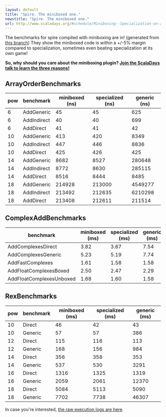 ```yaml
---
layout: default
title: "Spire. The miniboxed one."
newstitle: "Spire. The miniboxed one."
url: http://www.scaladays.org/#schedule/Miniboxing--Specialization-on-a-Diet
---
```


<!-- jekyll don't be stupid -->

The benchmarks for spire compiled with miniboxing are in! (generated from <a href="https://github.com/miniboxing/spire/tree/miniboxed" target="_blank">this branch</a>)
They show the miniboxed code is within a +/-5% margin compared to specialization, sometimes even beating specialization at its own game!

<b>So, why should you care about the miniboxing plugin? <a href="http://scaladays.org/#schedule/Miniboxing--Specialization-on-a-Diet" target="_blank">Join the ScalaDays talk to learn the three reasons!</a></b>


## ArrayOrderBenchmarks

pow |  benchmark  | miniboxed (ns) | specialized (ns) |    generic (ns)
----|-------------|----------------|------------------|----------------
  6 |  AddGeneric |             45 |               45 |             625
  6 | AddIndirect |             40 |               40 |             699
  6 |   AddDirect |             41 |               41 |              42
 10 |  AddGeneric |            413 |              420 |            8349
 10 | AddIndirect |            447 |              446 |            8836
 10 |   AddDirect |            425 |              426 |             425
 14 |  AddGeneric |           8682 |             8527 |          280648
 14 | AddIndirect |           8772 |             8630 |          285115
 14 |   AddDirect |           8516 |             8444 |            8485
 18 |  AddGeneric |         214928 |           213000 |         4549277
 18 | AddIndirect |         213492 |           212635 |         6210298
 18 |   AddDirect |         213408 |           212611 |          211514

## ComplexAddBenchmarks

benchmark                | miniboxed (ms) | specialized (ms) |    generic (ms)
-------------------------|----------------|------------------|----------------
      AddComplexesDirect |           3.82 |             3.67 |            7.54
     AddComplexesGeneric |           5.23 |             5.19 |            7.74
        AddFastComplexes |           1.61 |             1.58 |            1.58
  AddFloatComplexesBoxed |           2.50 |             2.47 |            2.29
AddFloatComplexesUnboxed |           1.68 |             1.60 |            1.58

## RexBenchmarks

pow  | benchmark | miniboxed (ms) | specialized (ms) |    generic (ms)
-----|-----------|----------------|------------------|----------------
 10  |  Direct   |             46 |               42 |              43
 10  | Generic   |             57 |               57 |             386
 12  |  Direct   |            115 |              116 |             113
 12  | Generic   |            168 |              156 |             984
 14  |  Direct   |            356 |              358 |             353
 14  | Generic   |            537 |              530 |            3291
 16  |  Direct   |           1316 |             1325 |            1319
 16  | Generic   |           2059 |             2061 |           12370
 18  |  Direct   |           5084 |             5113 |            5090
 18  | Generic   |           7702 |             7738 |           46307

In case you're interested, [the raw execution logs are here](graphs/spire/2014-06-16-spire-miniboxed.raw).
